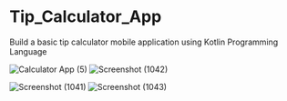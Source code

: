 # Tip_Calculator_App
Build a basic tip calculator mobile application using Kotlin Programming Language



![Calculator App (5)](https://user-images.githubusercontent.com/99383107/222916966-8b4fa20f-bcbb-4d79-aa18-818a378eb180.png)
![Screenshot (1042)](https://user-images.githubusercontent.com/99383107/222916979-b1986ef5-b1ec-4359-971e-449ec798443a.png)


![Screenshot (1041)](https://user-images.githubusercontent.com/99383107/222916990-51aa7721-6546-4e9d-b83d-2c1c236ae436.png)
![Screenshot (1043)](https://user-images.githubusercontent.com/99383107/222916975-35e7a4fa-689a-4fb4-821a-61853961cb59.png)
